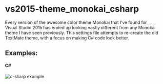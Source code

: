 # vs2015-theme_monokai_csharp
Every version of the awesome color theme Monokai that I've found for Visual Studio 2015 has ended up looking vastly different from any Monokai theme I have seen previously. This settings file attempts to re-create the old TextMate theme, with a focus on making C# code look better.

## Examples:
#### C#
![c-sharp example]("https://github.com/theamazingfedex/vs2015-theme_monokai_csharp/blob/master/images/csharp-example.PNG?raw=true")
